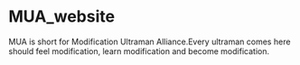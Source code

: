 # MUA_website

MUA is short for Modification Ultraman Alliance.Every ultraman comes here should feel  modification, learn modification and become modification.
